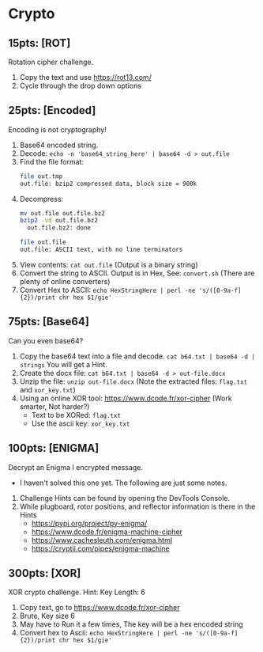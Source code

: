 # Crypto
## 15pts: [ROT]
Rotation cipher challenge.

1. Copy the text and use https://rot13.com/
2. Cycle through the drop down options

## 25pts: [Encoded]
Encoding is not cryptography!

1. Base64 encoded string.
2. Decode: `echo -n 'base64_string_here' | base64 -d > out.file`
3. Find the file format:
   ```sh
   file out.tmp
   out.file: bzip2 compressed data, block size = 900k
   ```
4. Decompress:
   ```sh
   mv out.file out.file.bz2
   bzip2 -vd out.file.bz2
     out.file.bz2: done

   file out.file
   out.file: ASCII text, with no line terminators
   ```
5. View contents: `cat out.file` (Output is a binary string)
6. Convert the string to ASCII. Output is in Hex, See: `convert.sh` (There are plenty of online converters)
7. Convert Hex to ASCII: `echo HexStringHere | perl -ne 's/([0-9a-f]{2})/print chr hex $1/gie'`

## 75pts: [Base64]
Can you even base64?

1. Copy the base64 text into a file and decode. `cat b64.txt | base64 -d | strings` You will get a Hint.
2. Create the docx file: `cat b64.txt | base64 -d > out-file.docx`
3. Unzip the file: `unzip out-file.docx` (Note the extracted files: `flag.txt` and `xor_key.txt`)
4. Using an online XOR tool: https://www.dcode.fr/xor-cipher (Work smarter, Not harder?)
    - Text to be XORed: `flag.txt`
    - Use the ascii key: `xor_key.txt`

## 100pts: [ENIGMA]
Decrypt an Enigma I encrypted message.
* I haven't solved this one yet. The following are just some notes.

1. Challenge Hints can be found by opening the DevTools Console.
2. While plugboard, rotor positions, and reflector information is there in the Hints
    - https://pypi.org/project/py-enigma/
    - https://www.dcode.fr/enigma-machine-cipher
    - https://www.cachesleuth.com/enigma.html
    - https://cryptii.com/pipes/enigma-machine

## 300pts: [XOR]
XOR crypto challenge. Hint: Key Length: 6

1. Copy text, go to https://www.dcode.fr/xor-cipher
2. Brute, Key size 6
3. May have to Run it a few times, The key will be a hex encoded string
4. Convert hex to Ascii: `echo HexStringHere | perl -ne 's/([0-9a-f]{2})/print chr hex $1/gie'`

